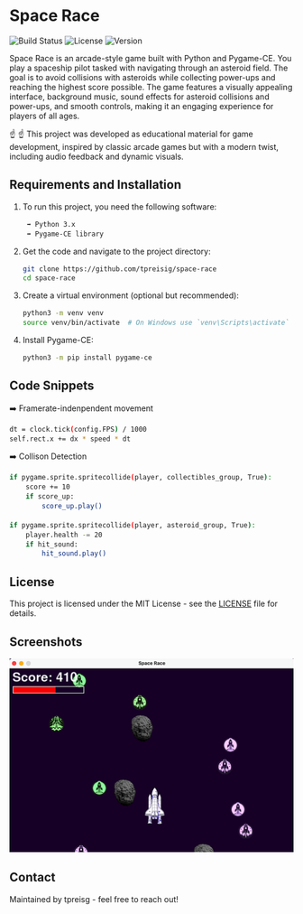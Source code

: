 # Space Race

![Build Status](https://img.shields.io/badge/build-passing-brightgreen)
![License](https://img.shields.io/badge/license-MIT-blue.svg)
![Version](https://img.shields.io/badge/version-1.0.0-orange)

Space Race is an arcade-style game built with Python and Pygame-CE. You play a spaceship pilot tasked with navigating through an asteroid field. The goal is to avoid collisions with asteroids while collecting power-ups and reaching the highest score possible. The game features a visually appealing interface, background music, sound effects for asteroid collisions and power-ups, and smooth controls, making it an engaging experience for players of all ages.

☝️ ☝️ ️This project was developed as educational material for game development, inspired by classic arcade games but with a modern twist, including audio feedback and dynamic visuals.

## Requirements and Installation

1. To run this project, you need the following software:

    ```bash
     ➡️ Python 3.x
     ➡️ Pygame-CE library
    ```

2. Get the code and navigate to the project directory:

   ```bash
   git clone https://github.com/tpreisig/space-race
   cd space-race
   ```

3. Create a virtual environment (optional but recommended):

   ```bash
   python3 -m venv venv
   source venv/bin/activate  # On Windows use `venv\Scripts\activate`
   ```

4. Install Pygame-CE:

   ```bash
   python3 -m pip install pygame-ce
   ```

## Code Snippets

➡️ Framerate-indenpendent movement

```bash
dt = clock.tick(config.FPS) / 1000
self.rect.x += dx * speed * dt
```

➡️ Collison Detection

```bash
if pygame.sprite.spritecollide(player, collectibles_group, True):
    score += 10
    if score_up:
        score_up.play()

if pygame.sprite.spritecollide(player, asteroid_group, True):
    player.health -= 20
    if hit_sound:
        hit_sound.play()
```

## License

This project is licensed under the MIT License - see the [LICENSE](LICENSE) file for details.

## Screenshots

![Screenshot](assets/sp1.png)

## Contact

Maintained by tpreisg - feel free to reach out!
